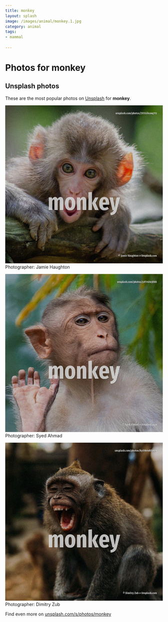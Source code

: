 ```yaml
---
title: monkey
layout: splash
image: /images/animal/monkey.1.jpg
category: animal
tags:
- mammal

---
```

# Photos for monkey
 
## Unsplash photos
These are the most popular photos on [Unsplash](https://unsplash.com) for **monkey**.
 
![monkey](/images/animal/monkey.1.jpg)
Photographer:  Jamie Haughton
 
![monkey](/images/animal/monkey.2.jpg)
Photographer:  Syed Ahmad
 
![monkey](/images/animal/monkey.3.jpg)
Photographer:  Dimitry Zub
 
Find even more on [unsplash.com/s/photos/monkey](https://unsplash.com/s/photos/monkey)
 
